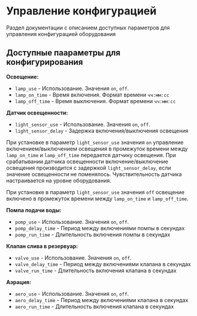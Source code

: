 # Управление конфигурацией

Раздел документации с описанием доступных параметров для управления конфигурацией оборудования

## Доступные паараметры для конфигурирования

**Освещение:**
- `lamp_use` - Использование. Значения `on`, `off`.
- `lamp_on_time` - Время включения. Формат времени `чч:мм:сс`
- `lamp_off_time` - Время выключения. Формат времени `чч:мм:сс`

**Датчик освещенности:**
- `light_sensor_use` - Использование. Значения `on`, `off`.
- `light_sensor_delay` - Задержка включения/выключения освещения

При установке в параметр `light_sensor_use` значения `on` управление включением/выключением освещения в промежуток времени между `lamp_on_time` и `lamp_off_time` передается датчику освещения.
При срабатывании датчика освещенности включение/выключение освещения производится с задержкой `light_sensor_delay`, если значение освещенности не поменялось. Чувствительность датчика настраивается на уровне оборудования.

При установке в параметр `light_sensor_use` значения `off` освещение включено в промежуток времени между `lamp_on_time` и `lamp_off_time`.

**Помпа подачи воды:**
- `pomp_use` - Использование. Значения `on`, `off`.
- `pomp_delay_time` - Период между включениями помпы в секундах
- `pomp_run_time` - Длительность включения помпы в секундах

**Клапан слива в резервуар:**
- `valve_use` - Использование. Значения `on`, `off`.
- `valve_delay_time` - Период между включениями клапана в секундах
- `valve_run_time` - Длительность включения клапана в секундах

**Аэрация:**
- `aero_use` - Использование. Значения `on`, `off`.
- `aero_delay_time` - Период между включениями клапана в секундах
- `aero_run_time` - Длительность включения клапана в секундах
